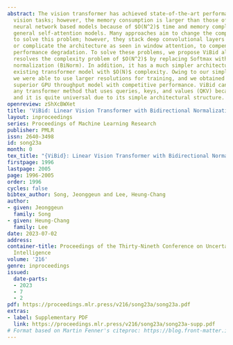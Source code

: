 ```yaml
---
abstract: The vision transformer has achieved state-of-the-art performance in various
  vision tasks; however, the memory consumption is larger than those of previous convolutional
  neural network based models because of $O(N^2)$ time and memory complexity of the
  general self-attention models. Many approaches aim to change the complexity to $O(N)$
  to solve this problem; however, they stack deep convolutional layers to retain locality
  or complicate the architecture as seen in window attention, to compensate for the
  performance degradation. To solve these problems, we propose ViBid algorithm, which
  resolves the complexity problem of $O(N^2)$ by replacing Softmax with bidirectional
  normalization (BiNorm). In addition, it has a much simpler architecture than the
  existing transformer model with $O(N)$ complexity. Owing to our simple architecture,
  we were able to use larger resolutions for training, and we obtained a lighter and
  superior GPU throughput model with competitive performance. ViBid can be used with
  any transformer method that uses queries, keys, and values (QKV) because of BiNorm,
  and it is quite universal due to its simple architectural structure.
openreview: zShXcBWXet
title: 'ViBid: Linear Vision Transformer with Bidirectional Normalization'
layout: inproceedings
series: Proceedings of Machine Learning Research
publisher: PMLR
issn: 2640-3498
id: song23a
month: 0
tex_title: "{ViBid}: Linear Vision Transformer with Bidirectional Normalization"
firstpage: 1996
lastpage: 2005
page: 1996-2005
order: 1996
cycles: false
bibtex_author: Song, Jeonggeun and Lee, Heung-Chang
author:
- given: Jeonggeun
  family: Song
- given: Heung-Chang
  family: Lee
date: 2023-07-02
address:
container-title: Proceedings of the Thirty-Nineth Conference on Uncertainty in Artificial
  Intelligence
volume: '216'
genre: inproceedings
issued:
  date-parts:
  - 2023
  - 7
  - 2
pdf: https://proceedings.mlr.press/v216/song23a/song23a.pdf
extras:
- label: Supplementary PDF
  link: https://proceedings.mlr.press/v216/song23a/song23a-supp.pdf
# Format based on Martin Fenner's citeproc: https://blog.front-matter.io/posts/citeproc-yaml-for-bibliographies/
---
```


